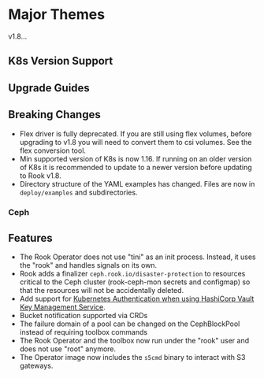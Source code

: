 # Major Themes

v1.8...

## K8s Version Support

## Upgrade Guides

## Breaking Changes

- Flex driver is fully deprecated. If you are still using flex volumes, before upgrading to v1.8
  you will need to convert them to csi volumes. See the flex conversion tool.
- Min supported version of K8s is now 1.16. If running on an older version of K8s it is recommended
  to update to a newer version before updating to Rook v1.8.
- Directory structure of the YAML examples has changed. Files are now in `deploy/examples` and subdirectories.

### Ceph

## Features

- The Rook Operator does not use "tini" as an init process. Instead, it uses the "rook" and handles
  signals on its own.
- Rook adds a finalizer `ceph.rook.io/disaster-protection` to resources critical to the Ceph cluster
  (rook-ceph-mon secrets and configmap) so that the resources will not be accidentally deleted.
- Add support for [Kubernetes Authentication when using HashiCorp Vault Key Management Service](Documentation/ceph-kms.md##kubernetes-based-authentication).
- Bucket notification supported via CRDs
- The failure domain of a pool can be changed on the CephBlockPool instead of requiring toolbox commands
- The Rook Operator and the toolbox now run under the "rook" user and does not use "root" anymore.
- The Operator image now includes the `s5cmd` binary to interact with S3 gateways.

